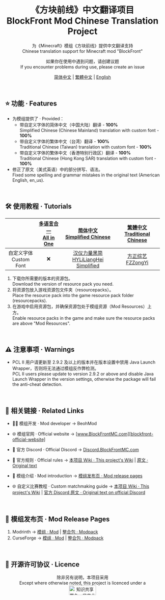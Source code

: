 
<div align="center">

# 《方块前线》中文翻译项目<br>**B**lock**F**ront **Mod** **C**hi**n**ese **Tr**anslation **Project**

为《Minecraft》模组《方块前线》提供中文翻译支持<br>Chinese translation support for Minecraft mod "BlockFront"

如果你在使用中遇到问题，请创建议题<br>If you encounter problems during use, please create an issue

[简体中文][simplified-chinese] | [繁體中文][traditional-chinese] | [English][english]

</div>

<br>

## ⭐ 功能 · Features

- 为模组提供了 · Provided：
  - 带自定义字体的简体中文（中国大陆）翻译 - **100%**<br>Simplified Chinese (Chinese Mainland) translation with custom font - **100%**
  - 带自定义字体的繁体中文（台湾）翻译 - **100%**<br>Traditional Chinese (Taiwan) translation with custom font - **100%**
  - 带自定义字体的繁体中文（香港特别行政区）翻译 - **100%**<br>Traditional Chinese (Hong Kong SAR) translation with custom font - **100%**
- 修正了原文（美式英语）中的部分拼写、语法。<br>Fixed some spelling and grammar mistakes in the original text (American English, en_us).

<br>

## 🛠️ 使用教程 · Tutorials

<div align="center">

| | [多语言合一<br>All in One][project-all-in-one] | [简体中文<br>Simplified Chinese][project-simplified-chinese] | [繁體中文<br>Traditional Chinese][project-traditional-chinese] |
| :-: | :-: | :-: | :-: |
| 自定义字体<br>Custom Font | ❌ | [汉仪力量黑简<br>HYLiLiangHei Simplified][hyliliangheij] | [方正综艺<br>FZZongYi][fzzongyib] |

</div>

1. 下载你所需要的版本的资源包。<br>Download the version of resource pack you need.
2. 将资源包放入游戏资源包文件夹（resourcepacks）。<br>Place the resource pack into the game resource pack folder (resourcepacks).
3. 在游戏中启用资源包，并确保资源包处于模组资源（Mod Resources）上方。<br>Enable resource packs in the game and make sure the resource packs are above "Mod Resources".

<br>

## ⚠️ 注意事项 · Warnings

- PCL II 用户请更新至 2.9.2 及以上的版本并在版本设置中禁用 Java Launch Wrapper，否则将无法通过模组反作弊检测。<br>PCL II users please update to version 2.9.2 or above and disable Java Launch Wrapper in the version settings, otherwise the package will fail the anti-cheat detection.

<br>

## 🔗 相关链接 · Related Links

- 🧑‍💻 模组开发 · Mod developer → BeohMod

- 🌐 模组官网 · Official website → [www.BlockFrontMC.com][blockfront-official-website]

- 💬 官方 Discord · Official Discord → [Discord.BlockFrontMC.com][blockfront-official-discord]

- 📄 官方规则 · Official rules → [本项目 Wiki · This project's Wiki][project-wiki] | [原文 · Original text][blockfront-official-rules]

- 📄 模组介绍 · Mod introduction → [模组发布页 · Mod release pages](#-模组发布页--mod-release-pages)

- 🌐 自定义比赛教程 · Custom matchmaking guide → [本项目 Wiki · This project's Wiki][project-wiki] | [官方 Discord 原文 · Original text on official Discord][blockfront-matchmaking-guide]

<br>

## 🔗 模组发布页 · Mod Release Pages

1. Modrinth → [模组 · Mod][blockfront-mod-modrinth] | [整合包 · Modpack][blockfront-modpack-modrinth]
2. CurseForge → [模组 · Mod][blockfront-mod-curseforge] | [整合包 · Modpack][blockfront-modpack-curseforge]

<br>

## 🤝 开源许可协议 · Licence

<div align="center">

除非另有说明，本项目采用<br>Except where otherwise noted, this project is licenced under a<br><a href="https://creativecommons.org/licenses/by-nc-sa/4.0/"><img src="http://mirrors.creativecommons.org/presskit/buttons/88x31/png/by-nc-sa.png" alt="知识共享署名—非商业性使用—相同方式共享 4.0 国际公共许可协议（Creative Commons Attribution 4.0 International Licence，CC BY-NC-SA 4.0）" width="88" height="31" /></a>

</div>

[blockfront-matchmaking-guide]: https://discord.com/channels/899063859539759154/1090433325564432495/1090433325564432495
[blockfront-mod-curseforge]: https://www.curseforge.com/minecraft/mc-mods/blockfront-world-war-ii
[blockfront-mod-modrinth]: https://modrinth.com/mod/blockfront
[blockfront-modpack-curseforge]: https://www.curseforge.com/minecraft/modpacks/blockfront-world-war-ii
[blockfront-modpack-modrinth]: https://modrinth.com/modpack/blockfront-mod-pack
[blockfront-official-discord]: https://discord.blockfrontmc.com
[blockfront-official-rules]: https://www.blockfrontmc.com/rules
[blockfront-official-website]: https://www.blockfrontmc.com
[english]: READMEs/README.en.md
[fzzongyib]: https://www.foundertype.com/index.php/FontInfo/index/id/178
[hyliliangheij]: https://www.hanyi.com.cn/productdetail.php?id=589
[project-all-in-one]: https://modrinth.com/resourcepack/bfmod-cntr-project-all-in-one
[project-simplified-chinese]: https://modrinth.com/resourcepack/bfmod-cntr-project-schinese
[project-traditional-chinese]: https://modrinth.com/resourcepack/bfmod-cntr-project-tchinese
[project-wiki]: https://github.com/YoMonNPC/BFMod-CNTR-Project/wiki
[simplified-chinese]: READMEs/README.zh-hans.md
[traditional-chinese]: READMEs/README.zh-hant.md
